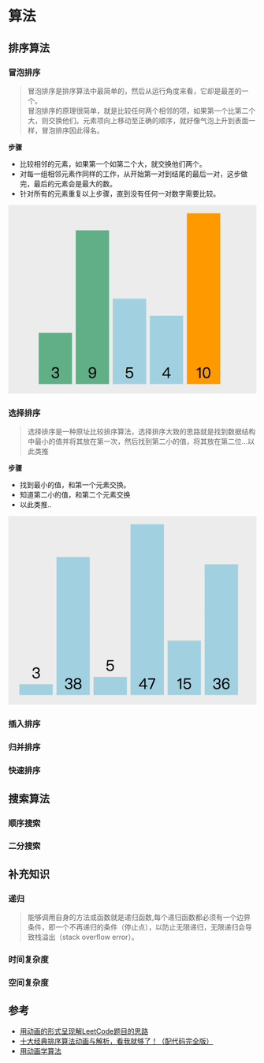 # 算法
## 排序算法
### 冒泡排序
> 冒泡排序是排序算法中最简单的，然后从运行角度来看，它却是最差的一个。    
冒泡排序的原理很简单，就是比较任何两个相邻的项，如果第一个比第二个大，则交换他们。元素项向上移动至正确的顺序，就好像气泡上升到表面一样，冒泡排序因此得名。

**步骤**
- 比较相邻的元素，如果第一个如第二个大，就交换他们两个。
- 对每一组相邻元素作同样的工作，从开始第一对到结尾的最后一对，这步做完，最后的元素会是最大的数。
- 针对所有的元素重复以上步骤，直到没有任何一对数字需要比较。

![冒泡排序动画演示](./img/bubble.gif)

### 选择排序
> 选择排序是一种原址比较排序算法，选择排序大致的思路就是找到数据结构中最小的值并将其放在第一次，然后找到第二小的值，将其放在第二位...以此类推

**步骤**
- 找到最小的值，和第一个元素交换。
- 知道第二小的值，和第二个元素交换
- 以此类推..

![选择排序动画演示](./img/selection.gif)

### 插入排序

### 归并排序

### 快速排序

## 搜索算法

### 顺序搜索

### 二分搜索

## 补充知识
### 递归
> 能够调用自身的方法或函数就是递归函数,每个递归函数都必须有一个边界条件，即一个不再递归的条件（停止点），以防止无限递归，无限递归会导致栈溢出（stack overflow error）。

### 时间复杂度

### 空间复杂度

## 参考
- [用动画的形式呈现解LeetCode题目的思路](https://github.com/AnsonZnl/LeetCodeAnimation)
- [十大经典排序算法动画与解析，看我就够了！（配代码完全版）](https://mp.weixin.qq.com/s/vn3KiV-ez79FmbZ36SX9lg)
- [用动画学算法](https://visualgo.net/zh/sorting)